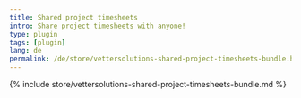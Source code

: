```yaml
---
title: Shared project timesheets
intro: Share project timesheets with anyone!
type: plugin
tags: [plugin]
lang: de
permalink: /de/store/vettersolutions-shared-project-timesheets-bundle.html
---
```


{% include store/vettersolutions-shared-project-timesheets-bundle.md %}

